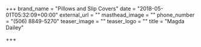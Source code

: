 +++
brand_name = "Pillows and Slip Covers"
date = "2018-05-01T05:32:09+00:00"
external_url = ""
masthead_image = ""
phone_number = "(506) 8849-5270"
teaser_image = ""
teaser_logo = ""
title = "Magda Dailey"

+++
